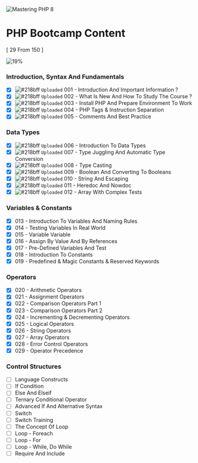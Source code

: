 ![Mastering PHP 8](https://elzero.org/php-bootcamp.png)

# PHP Bootcamp Content

[ 29 From 150 ]

![19%](https://progress-bar.dev/18/?title=Done)

### Introduction, Syntax And Fundamentals

- [x] ![#218bff](https://via.placeholder.com/12/218bff/000000?text=+) `Uploaded` 001 - Introduction And Important Information ?
- [x] ![#218bff](https://via.placeholder.com/12/218bff/000000?text=+) `Uploaded` 002 - What Is New And How To Study The Course ?
- [x] ![#218bff](https://via.placeholder.com/12/218bff/000000?text=+) `Uploaded` 003 - Install PHP And Prepare Environment To Work
- [x] ![#218bff](https://via.placeholder.com/12/218bff/000000?text=+) `Uploaded` 004 - PHP Tags & Instruction Separation
- [x] ![#218bff](https://via.placeholder.com/12/218bff/000000?text=+) `Uploaded` 005 - Comments And Best Practice

### Data Types

- [x] ![#218bff](https://via.placeholder.com/12/218bff/000000?text=+) `Uploaded` 006 - Introduction To Data Types
- [x] ![#218bff](https://via.placeholder.com/12/218bff/000000?text=+) `Uploaded` 007 - Type Juggling And Automatic Type Conversion
- [x] ![#218bff](https://via.placeholder.com/12/218bff/000000?text=+) `Uploaded` 008 - Type Casting
- [x] ![#218bff](https://via.placeholder.com/12/218bff/000000?text=+) `Uploaded` 009 - Boolean And Converting To Booleans
- [x] ![#218bff](https://via.placeholder.com/12/218bff/000000?text=+) `Uploaded` 010 - String And Escaping
- [x] ![#218bff](https://via.placeholder.com/12/218bff/000000?text=+) `Uploaded` 011 - Heredoc And Nowdoc
- [x] ![#218bff](https://via.placeholder.com/12/218bff/000000?text=+) `Uploaded` 012 - Array With Complex Tests

### Variables & Constants

- [x] 013 - Introduction To Variables And Naming Rules
- [x] 014 - Testing Variables In Real World
- [x] 015 - Variable Variable
- [x] 016 - Assign By Value And By References
- [x] 017 - Pre-Defined Variables And Test
- [x] 018 - Introduction To Constants
- [x] 019 - Predefined & Magic Constants & Reserved Keywords

### Operators

- [x] 020 - Arithmetic Operators
- [x] 021 - Assignment Operators
- [x] 022 - Comparison Operators Part 1
- [x] 023 - Comparison Operators Part 2
- [x] 024 - Incrementing & Decrementing Operators
- [x] 025 - Logical Operators
- [x] 026 - String Operators
- [x] 027 - Array Operators
- [x] 028 - Error Control Operators
- [x] 029 - Operator Precedence

### Control Structures

- [ ] Language Constructs
- [ ] If Condition
- [ ] Else And Elseif 
- [ ] Ternary Conditional Operator
- [ ] Advanced If And Alternative Syntax 
- [ ] Switch
- [ ] Switch Training
- [ ] The Concept Of Loop
- [ ] Loop - Foreach
- [ ] Loop - For 
- [ ] Loop - While, Do While
- [ ] Require And Include
